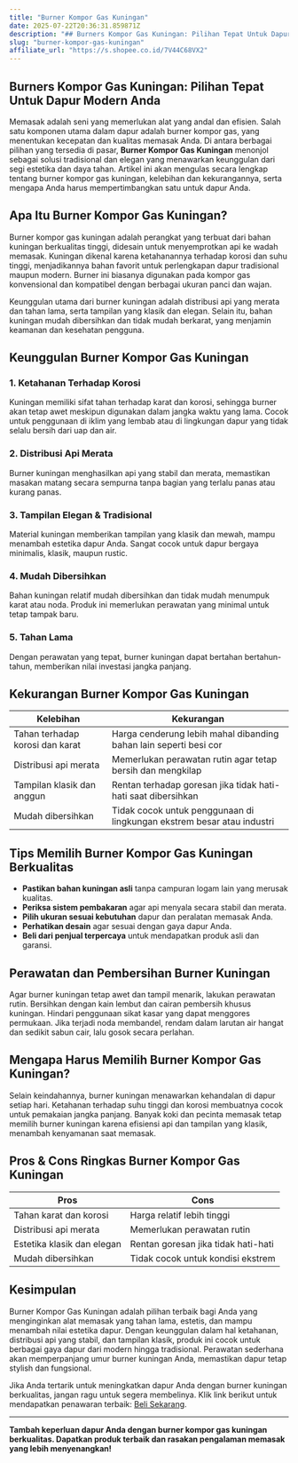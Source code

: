 ```yaml
---
title: "Burner Kompor Gas Kuningan"
date: 2025-07-22T20:36:31.859871Z
description: "## Burners Kompor Gas Kuningan: Pilihan Tepat Untuk Dapur Modern Anda..."
slug: "burner-kompor-gas-kuningan"
affiliate_url: "https://s.shopee.co.id/7V44C68VX2"
---
```

## Burners Kompor Gas Kuningan: Pilihan Tepat Untuk Dapur Modern Anda

Memasak adalah seni yang memerlukan alat yang andal dan efisien. Salah satu komponen utama dalam dapur adalah burner kompor gas, yang menentukan kecepatan dan kualitas memasak Anda. Di antara berbagai pilihan yang tersedia di pasar, **Burner Kompor Gas Kuningan** menonjol sebagai solusi tradisional dan elegan yang menawarkan keunggulan dari segi estetika dan daya tahan. Artikel ini akan mengulas secara lengkap tentang burner kompor gas kuningan, kelebihan dan kekurangannya, serta mengapa Anda harus mempertimbangkan satu untuk dapur Anda.

## Apa Itu Burner Kompor Gas Kuningan?

Burner kompor gas kuningan adalah perangkat yang terbuat dari bahan kuningan berkualitas tinggi, didesain untuk menyemprotkan api ke wadah memasak. Kuningan dikenal karena ketahanannya terhadap korosi dan suhu tinggi, menjadikannya bahan favorit untuk perlengkapan dapur tradisional maupun modern. Burner ini biasanya digunakan pada kompor gas konvensional dan kompatibel dengan berbagai ukuran panci dan wajan.

Keunggulan utama dari burner kuningan adalah distribusi api yang merata dan tahan lama, serta tampilan yang klasik dan elegan. Selain itu, bahan kuningan mudah dibersihkan dan tidak mudah berkarat, yang menjamin keamanan dan kesehatan pengguna.

## Keunggulan Burner Kompor Gas Kuningan

### 1. Ketahanan Terhadap Korosi
Kuningan memiliki sifat tahan terhadap karat dan korosi, sehingga burner akan tetap awet meskipun digunakan dalam jangka waktu yang lama. Cocok untuk penggunaan di iklim yang lembab atau di lingkungan dapur yang tidak selalu bersih dari uap dan air.

### 2. Distribusi Api Merata
Burner kuningan menghasilkan api yang stabil dan merata, memastikan masakan matang secara sempurna tanpa bagian yang terlalu panas atau kurang panas.

### 3. Tampilan Elegan & Tradisional
Material kuningan memberikan tampilan yang klasik dan mewah, mampu menambah estetika dapur Anda. Sangat cocok untuk dapur bergaya minimalis, klasik, maupun rustic.

### 4. Mudah Dibersihkan
Bahan kuningan relatif mudah dibersihkan dan tidak mudah menumpuk karat atau noda. Produk ini memerlukan perawatan yang minimal untuk tetap tampak baru.

### 5. Tahan Lama
Dengan perawatan yang tepat, burner kuningan dapat bertahan bertahun-tahun, memberikan nilai investasi jangka panjang.

## Kekurangan Burner Kompor Gas Kuningan

| **Kelebihan** | **Kekurangan** |
|----------------|----------------|
| Tahan terhadap korosi dan karat | Harga cenderung lebih mahal dibanding bahan lain seperti besi cor |
| Distribusi api merata | Memerlukan perawatan rutin agar tetap bersih dan mengkilap |
| Tampilan klasik dan anggun | Rentan terhadap goresan jika tidak hati-hati saat dibersihkan |
| Mudah dibersihkan | Tidak cocok untuk penggunaan di lingkungan ekstrem besar atau industri |

## Tips Memilih Burner Kompor Gas Kuningan Berkualitas

- **Pastikan bahan kuningan asli** tanpa campuran logam lain yang merusak kualitas.
- **Periksa sistem pembakaran** agar api menyala secara stabil dan merata.
- **Pilih ukuran sesuai kebutuhan** dapur dan peralatan memasak Anda.
- **Perhatikan desain** agar sesuai dengan gaya dapur Anda.
- **Beli dari penjual terpercaya** untuk mendapatkan produk asli dan garansi.

## Perawatan dan Pembersihan Burner Kuningan

Agar burner kuningan tetap awet dan tampil menarik, lakukan perawatan rutin. Bersihkan dengan kain lembut dan cairan pembersih khusus kuningan. Hindari penggunaan sikat kasar yang dapat menggores permukaan. Jika terjadi noda membandel, rendam dalam larutan air hangat dan sedikit sabun cair, lalu gosok secara perlahan.

## Mengapa Harus Memilih Burner Kompor Gas Kuningan?

Selain keindahannya, burner kuningan menawarkan kehandalan di dapur setiap hari. Ketahanan terhadap suhu tinggi dan korosi membuatnya cocok untuk pemakaian jangka panjang. Banyak koki dan pecinta memasak tetap memilih burner kuningan karena efisiensi api dan tampilan yang klasik, menambah kenyamanan saat memasak.

## Pros & Cons Ringkas Burner Kompor Gas Kuningan

| **Pros** | **Cons** |
|------------|------------|
| Tahan karat dan korosi | Harga relatif lebih tinggi |
| Distribusi api merata | Memerlukan perawatan rutin |
| Estetika klasik dan elegan | Rentan goresan jika tidak hati-hati |
| Mudah dibersihkan | Tidak cocok untuk kondisi ekstrem |

## Kesimpulan

Burner Kompor Gas Kuningan adalah pilihan terbaik bagi Anda yang menginginkan alat memasak yang tahan lama, estetis, dan mampu menambah nilai estetika dapur. Dengan keunggulan dalam hal ketahanan, distribusi api yang stabil, dan tampilan klasik, produk ini cocok untuk berbagai gaya dapur dari modern hingga tradisional. Perawatan sederhana akan memperpanjang umur burner kuningan Anda, memastikan dapur tetap stylish dan fungsional.

Jika Anda tertarik untuk meningkatkan dapur Anda dengan burner kuningan berkualitas, jangan ragu untuk segera membelinya. Klik link berikut untuk mendapatkan penawaran terbaik: [Beli Sekarang](https://s.shopee.co.id/7V44C68VX2).

---

**Tambah keperluan dapur Anda dengan burner kompor gas kuningan berkualitas. Dapatkan produk terbaik dan rasakan pengalaman memasak yang lebih menyenangkan!**